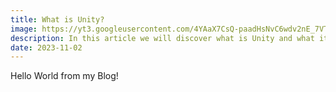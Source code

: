 ```yaml
---
title: What is Unity?
image: https://yt3.googleusercontent.com/4YAaX7CsQ-paadHsNvC6wdv2nE_7VTKpoNJOTwFhHL4rQqLC8WFe6mNxL-z-e6sfHZbHG-ucPA=s900-c-k-c0x00ffffff-no-rj
description: In this article we will discover what is Unity and what it is capable of.
date: 2023-11-02
---
```


Hello World from my Blog!